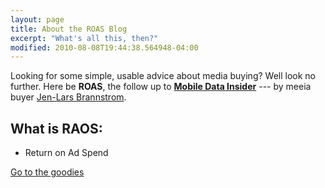 ```yaml
---
layout: page
title: About the ROAS Blog
excerpt: "What's all this, then?"
modified: 2010-08-08T19:44:38.564948-04:00
---
```


Looking for some simple, usable advice about media buying? Well look no further. Here be **ROAS**, the follow up to [**Mobile Data Insider**](www.taptap.mobi/charts/index.html) --- by meeia buyer [Jen-Lars Brannstrom](http://il.linkedin.com/in/jenbrannstrom).

## What is RAOS:

* Return on Ad Spend

<a markdown="0" href="{{ site.url }}/articles" class="btn">Go to the goodies</a>

[^1]: Example: *domain.com/category-name/post-title*